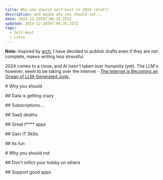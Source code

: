 ```yaml
---
title: Why one should self-host in 2024 (draft)
description: and maybe why you should not...
date: 2024-12-28T07:06:35.251Z
updated: 2024-12-28T07:06:35.257Z
tags:
  - Self-Host
  - Linux
---
```

**Note:** Inspired by [arch](https://architchandra.com/articles/the-perfectionists-guide-to-deploying-a-statamic-website-to-vercel), I have decided to publish drafts even if they are not  complete, makes writing less stressful.

2024 comes to a close, and AI hasn't taken over humanity (yet). The LLM's however, seem to be taking over the internet - [The Internet is Becoming an Ocean of LLM-Generated Junk.](https://www.trevorlasn.com/blog/the-internet-is-becoming-an-ocean-of-llm-generated-junk)

\# Why you should

\## Data is getting crazy

\## Subscriptions....

\## SaaS deaths

\## Great f\*\*\*\* apps

\## Gain IT Skills

\## Its fun

\# Why you should not

\## Don't inflict your hobby on others

\## Support good apps